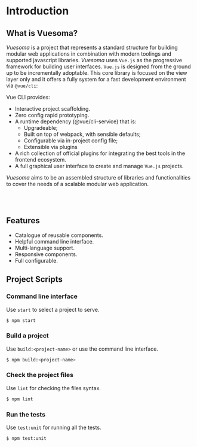 # **Introduction**

## **What is Vuesoma?**


*Vuesoma* is a project that represents a standard structure for building modular web applications in combination with modern toolings and supported javascript libraries. *Vuesoma* uses `Vue.js` as the progressive framework for building user interfaces. `Vue.js` is designed from the ground up to be incrementally adoptable. This core library is focused on the view layer only and it offers a fully system for a fast development environment via `@vue/cli`:

Vue CLI provides:

* Interactive project scaffolding.
* Zero config rapid prototyping.
* A runtime dependency (@vue/cli-service) that is:
	* Upgradeable;
	* Built on top of webpack, with sensible defaults;
	* Configurable via in-project config file;
	* Extensible via plugins
* A rich collection of official plugins for integrating the best tools in the frontend ecosystem.
* A full graphical user interface to create and manage `Vue.js` projects.

*Vuesoma* aims to be an assembled structure of libraries and functionalities to cover the needs of a scalable modular web application.

<br/><br/>

## **Features**
* Catalogue of reusable components.
* Helpful command line interface.
* Multi-language support.
* Responsive components.
* Full configurable.

## **Project Scripts**

### **Command line interface**

Use `start` to select a project to serve.

```bash
$ npm start
```

### **Build a project**

Use `build:<project-name>` or use the command line interface.

```bash
$ npm build:<project-name>
```

### **Check the project files**

Use `lint` for checking the files syntax.

```bash
$ npm lint
```

### **Run the tests**

Use `test:unit` for running all the tests.

```bash
$ npm test:unit
```

